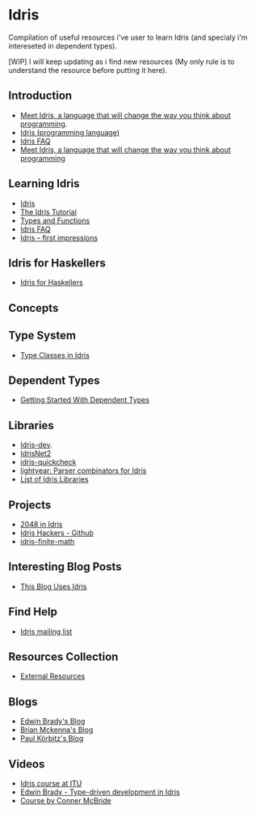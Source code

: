 # Idris
Compilation of useful resources i've user to learn Idris (and specialy i'm intereseted in dependent types).

[WIP] I will keep updating as i find new resources (My only rule is to understand the resource before putting it here).


## Introduction
* [Meet Idris, a language that will change the way you think about programming](http://crufter.com/2015/01/01/idris-a-language-which-will-change-the-way-you-think-about-programming/).
* [Idris (programming language)](https://en.wikipedia.org/wiki/Idris_(programming_language))
* [Idris FAQ](http://docs.idris-lang.org/en/latest/faq/faq.html)
* [Meet Idris, a language that will change the way you think about programming](http://crufter.com/@crufter/idris-a-language-that-will-change-the-way-you-think-about-programming)

## Learning Idris
* [Idris](http://www.idris-lang.org/)
* [The Idris Tutorial](http://docs.idris-lang.org/en/latest/tutorial)
* [Types and Functions](http://docs.idris-lang.org/en/latest/tutorial/typesfuns.html)
* [Idris FAQ](https://idris.readthedocs.io/en/latest/faq/faq.html)
* [Idris – first impressions](http://lambda.jstolarek.com/2013/12/idris-first-impressions/)

## Idris for Haskellers 
* [Idris for Haskellers](https://github.com/idris-lang/Idris-dev/wiki/Idris-for-Haskellers)

## Concepts

## Type System 
* [Type Classes in Idris](https://edwinb.wordpress.com/2011/11/09/type-classes-in-idris/)

## Dependent Types
* [Getting Started With Dependent Types](http://koerbitz.me/posts/Getting-Started-With-Dependent-Types.html)

## Libraries
* [Idris-dev](https://github.com/idris-lang/Idris-dev).
* [IdrisNet2](https://github.com/SimonJF/IdrisNet2)
* [idris-quickcheck](https://github.com/david-christiansen/idris-quickcheck)
* [lightyear: Parser combinators for Idris](https://github.com/ziman/lightyear)
* [List of Idris Libraries](https://github.com/idris-lang/Idris-dev/wiki/Libraries)

## Projects
* [2048 in Idris](https://github.com/KesterTong/idris2048)
* [Idris Hackers - Github](https://github.com/idris-hackers)
* [idris-finite-math](https://github.com/KesterTong/idris-finite-math)

## Interesting Blog Posts 
* [This Blog Uses Idris](https://brianmckenna.org/blog/idris_blog)

## Find Help 
* [Idris mailing list](https://groups.google.com/forum/#!forum/idris-lang)

## Resources Collection
* [External Resources](https://github.com/idris-lang/Idris-dev/wiki/External-Resources)

## Blogs 
* [Edwin Brady's Blog](https://edwinb.wordpress.com/blog/)
* [Brian Mckenna's Blog](https://brianmckenna.org/blog/)
* [Paul Körbitz's Blog](http://koerbitz.me/)

## Videos
* [Idris course at ITU](https://edwinb.wordpress.com/2013/03/15/idris-course-at-itu-slides-and-video/)
* [Edwin Brady - Type-driven development in Idris](https://vimeo.com/128466883)
* [Course by Conner McBride](https://www.youtube.com/playlist?list=PL44F162A8B8CB7C87)
